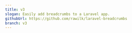 ```yaml
---
title: v3
slogan: Easily add breadcrumbs to a Laravel app.
githubUrl: https://github.com/rawilk/laravel-breadcrumbs
branch: v3
---
```


